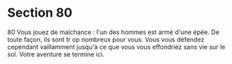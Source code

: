 # Section 80

80
Vous jouez de malchance : l'un des hommes est armé d'une épée.
De toute façon, ils sont tr op nombreux pour vous. Vous vous
défendez cependant vaillamment jusqu'à ce que vous vous
effondriez sans vie sur le sol. Votre aventure se termine ici.